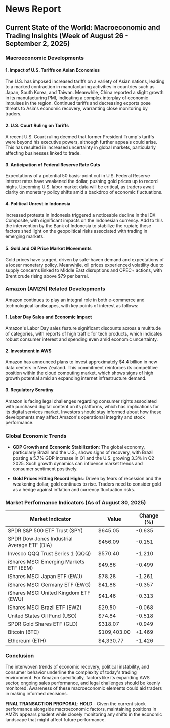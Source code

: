 # News Report

## Current State of the World: Macroeconomic and Trading Insights (Week of August 26 - September 2, 2025)

### **Macroeconomic Developments**

#### 1. **Impact of U.S. Tariffs on Asian Economies**
The U.S. has imposed increased tariffs on a variety of Asian nations, leading to a marked contraction in manufacturing activities in countries such as Japan, South Korea, and Taiwan. Meanwhile, China reported a slight growth in its manufacturing PMI, indicating a complex interplay of economic impulses in the region. Continued tariffs and decreasing exports pose threats to Asia's economic recovery, warranting close monitoring by traders.

#### 2. **U.S. Court Ruling on Tariffs**
A recent U.S. Court ruling deemed that former President Trump's tariffs were beyond his executive powers, although further appeals could arise. This has resulted in increased uncertainty in global markets, particularly affecting businesses linked to trade.

#### 3. **Anticipation of Federal Reserve Rate Cuts**
Expectations of a potential 50 basis-point cut in U.S. Federal Reserve interest rates have weakened the dollar, pushing gold prices up to record highs. Upcoming U.S. labor market data will be critical, as traders await clarity on monetary policy shifts amid a backdrop of economic fluctuations.

#### 4. **Political Unrest in Indonesia**
Increased protests in Indonesia triggered a noticeable decline in the IDX Composite, with significant impacts on the Indonesian currency. Add to this the intervention by the Bank of Indonesia to stabilize the rupiah; these factors shed light on the geopolitical risks associated with trading in emerging markets.

#### 5. **Gold and Oil Price Market Movements**
Gold prices have surged, driven by safe-haven demand and expectations of a looser monetary policy. Meanwhile, oil prices experienced volatility due to supply concerns linked to Middle East disruptions and OPEC+ actions, with Brent crude rising above $79 per barrel.

### **Amazon (AMZN) Related Developments**

Amazon continues to play an integral role in both e-commerce and technological landscapes, with key points of interest as follows:

#### 1. **Labor Day Sales and Economic Impact**
Amazon's Labor Day sales feature significant discounts across a multitude of categories, with reports of high traffic for tech products, which indicates robust consumer interest and spending even amid economic uncertainty.

#### 2. **Investment in AWS**
Amazon has announced plans to invest approximately $4.4 billion in new data centers in New Zealand. This commitment reinforces its competitive position within the cloud computing market, which shows signs of high growth potential amid an expanding internet infrastructure demand.

#### 3. **Regulatory Scrutiny**
Amazon is facing legal challenges regarding consumer rights associated with purchased digital content on its platforms, which has implications for its digital services market. Investors should stay informed about how these developments may affect Amazon's operational integrity and stock performance.

### **Global Economic Trends**

- **GDP Growth and Economic Stabilization**: The global economy, particularly Brazil and the U.S., shows signs of recovery, with Brazil posting a 5.7% GDP increase in Q1 and the U.S. growing 3.3% in Q2 2025. Such growth dynamics can influence market trends and consumer sentiment positively.
  
- **Gold Prices Hitting Record Highs**: Driven by fears of recession and the weakening dollar, gold continues to rise. Traders need to consider gold as a hedge against inflation and currency fluctuation risks.

### **Market Performance Indicators (As of August 30, 2025)**

| Market Indicator                             | Value           | Change (%)   |
|---------------------------------------------|-----------------|--------------|
| SPDR S&P 500 ETF Trust (SPY)                | $645.05         | -0.635       |
| SPDR Dow Jones Industrial Average ETF (DIA) | $456.09         | -0.151       |
| Invesco QQQ Trust Series 1 (QQQ)            | $570.40         | -1.210       |
| iShares MSCI Emerging Markets ETF (EEM)     | $49.86          | -0.499       |
| iShares MSCI Japan ETF (EWJ)                | $78.28          | -1.261       |
| iShares MSCI Germany ETF (EWG)              | $41.88          | -0.357       |
| iShares MSCI United Kingdom ETF (EWU)       | $41.46          | -0.313       |
| iShares MSCI Brazil ETF (EWZ)               | $29.50          | -0.068       |
| United States Oil Fund (USO)                 | $74.84          | -0.518       |
| SPDR Gold Shares ETF (GLD)                   | $318.07         | +0.949       |
| Bitcoin (BTC)                                | $109,403.00     | +1.469       |
| Ethereum (ETH)                               | $4,330.77       | -1.426       |

### Conclusion
The interwoven trends of economic recovery, political instability, and consumer behavior underline the complexity of today's trading environment. For Amazon specifically, factors like its expanding AWS sector, ongoing sales performance, and legal challenges should be keenly monitored. Awareness of these macroeconomic elements could aid traders in making informed decisions.

**FINAL TRANSACTION PROPOSAL**: **HOLD** - Given the current stock performance alongside macroeconomic factors, maintaining positions in AMZN appears prudent while closely monitoring any shifts in the economic landscape that might affect future performance.
